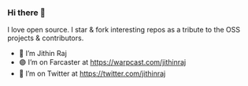 ### Hi there 👋

 I love open source. I star & fork interesting repos as a tribute to the OSS projects & contributors.


- 🔭 I’m Jithin Raj
- 🟣 I’m on Farcaster at https://warpcast.com/jithinraj
- 🦜 I’m on Twitter at https://twitter.com/jithinraj
